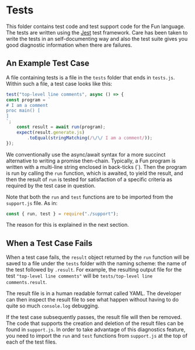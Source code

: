 # Tests

This folder contains test code and test support code for the Fun language.
The tests are written using the [Jest](https://jestjs.io/) test framework.
Care has been taken to write the tests in an self-documenting way and also
the test suite gives you good diagnostic information when there are failures.

## An Example Test Case

A file containing tests is a file in the `tests` folder that ends in `tests.js`.
Within such a file, a test case looks like this:

```js
test("top-level line comments", async () => {
const program = `
# I am a comment
proc main() [
]
`;
    const result = await run(program);
    expect(result.generate.js)
        .toEqual(stringMatching(/\/\/ I am a comment/));
});
```

We conventionally use the async/await syntax for a more succinct alternative
to writing a promise then-chain. Typically, a Fun program is written with a
multi-line string enclosed in back-ticks (\`). Then the program is run
by calling the `run` function, which is awaited, to yield the result, and
then the result of `run` is tested for satisfaction of a specific criteria
as required by the test case in question.

Note that both the `run` and `test` functions are to be imported from
the `support.js` file. As in:

```js
const { run, test } = require("./support");
```

The reason for this is explained in the next section.

## When a Test Case Fails

When a test case fails, the `result` object returned by the `run` function
will be saved to a file under the `tests` folder with the naming scheme:
the name of the test followed by `.result`. For example, the resulting
output file for the test `"top-level line comments"` will be
`tests/top-level line comments.result`.

The result file is in a human readable format called YAML. The developer
can then inspect the result file to see what happen without having to
do quite so much `console.log` debugging.

If the test case subsequently passes, the result file will then be removed.
The code that supports the creation and deletion of the result files can
be found in `support.js`. In order to take advantage of this diagnostics
feature, you need to import the `run` and `test` functions from `support.js`
at the top of each of the test files.
